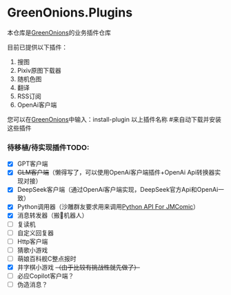 # GreenOnions.Plugins

本仓库是[GreenOnions](https://github.com/Alex1911-Jiang/GreenOnions)的业务插件仓库

目前已提供以下插件：

1. 搜图
2. Pixiv原图下载器
3. 随机色图
4. 翻译
5. RSS订阅
6. OpenAi客户端

您可以在[GreenOnions](https://github.com/Alex1911-Jiang/GreenOnions)中输入：install-plugin 以上插件名称 #来自动下载并安装这些插件


### 待移植/待实现插件TODO:

- [x] GPT客户端
- [x] ~~GLM客户端~~（懒得写了，可以使用OpenAi客户端插件+OpenAi Api转换器实现对接）
- [x] DeepSeek客户端（通过OpenAi客户端实现，DeepSeek官方Api和OpenAi一致）
- [x] Python调用器（沙雕群友要求用来调用[Python API For JMComic](https://github.com/hect0x7/JMComic-Crawler-Python)）
- [x] 消息转发器（搬💩机器人）
- [ ] 复读机
- [ ] 自定义回复器
- [ ] Http客户端
- [ ] 猜歌小游戏
- [ ] 萌娘百科舰C整点报时
- [x] 井字棋小游戏 ~~（由于比较有挑战性就先做了）~~
- [ ] 必应Copilot客户端？
- [ ] 伪造消息？
